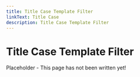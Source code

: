 ```yaml
---
title: Title Case Template Filter
linkText: Title Case
description: Title Case Template Filter
---
```


# Title Case Template Filter

Placeholder - This page has not been written yet!
